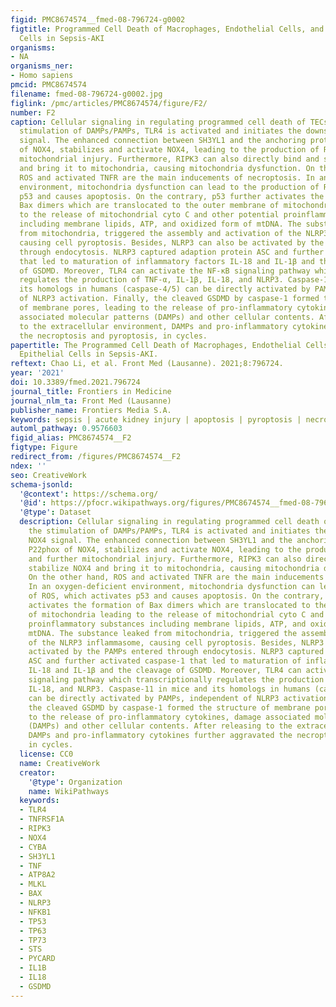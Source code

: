 ```yaml
---
figid: PMC8674574__fmed-08-796724-g0002
figtitle: Programmed Cell Death of Macrophages, Endothelial Cells, and Tubular Epithelial
  Cells in Sepsis-AKI
organisms:
- NA
organisms_ner:
- Homo sapiens
pmcid: PMC8674574
filename: fmed-08-796724-g0002.jpg
figlink: /pmc/articles/PMC8674574/figure/F2/
number: F2
caption: Cellular signaling in regulating programmed cell death of TECs. Under the
  stimulation of DAMPs/PAMPs, TLR4 is activated and initiates the downstream NOX4
  signal. The enhanced connection between SH3YL1 and the anchoring protein P22phox
  of NOX4, stabilizes and activate NOX4, leading to the production of ROS and further
  mitochondrial injury. Furthermore, RIPK3 can also directly bind and stabilize NOX4
  and bring it to mitochondria, causing mitochondria dysfunction. On the other hand,
  ROS and activated TNFR are the main inducements of necroptosis. In an oxygen-deficient
  environment, mitochondria dysfunction can lead to the production of ROS, which activates
  p53 and causes apoptosis. On the contrary, p53 further activates the formation of
  Bax dimers which are translocated to the outer membrane of mitochondria leading
  to the release of mitochondrial cyto C and other potential proinflammatory substances
  including membrane lipids, ATP, and oxidized form of mtDNA. The substance leaked
  from mitochondria, triggered the assembly and activation of the NLRP3 inflammasome,
  causing cell pyroptosis. Besides, NLRP3 can also be activated by the PAMPs entered
  through endocytosis. NLRP3 captured adaption protein ASC and further activated caspase-1
  that led to maturation of inflammatory factors IL-18 and IL-1β and the cleavage
  of GSDMD. Moreover, TLR4 can activate the NF-κB signaling pathway which transcriptionally
  regulates the production of TNF-α, IL-1β, IL-18, and NLRP3. Caspase-11 in mice and
  its homologs in humans (caspase-4/5) can be directly activated by PAMPs, independent
  of NLRP3 activation. Finally, the cleaved GSDMD by caspase-1 formed the structure
  of membrane pores, leading to the release of pro-inflammatory cytokines, damage
  associated molecular patterns (DAMPs) and other cellular contents. After releasing
  to the extracellular environment, DAMPs and pro-inflammatory cytokines further aggravated
  the necroptosis and pyroptosis, in cycles.
papertitle: The Programmed Cell Death of Macrophages, Endothelial Cells, and Tubular
  Epithelial Cells in Sepsis-AKI.
reftext: Chao Li, et al. Front Med (Lausanne). 2021;8:796724.
year: '2021'
doi: 10.3389/fmed.2021.796724
journal_title: Frontiers in Medicine
journal_nlm_ta: Front Med (Lausanne)
publisher_name: Frontiers Media S.A.
keywords: sepsis | acute kidney injury | apoptosis | pyroptosis | necroptosis
automl_pathway: 0.9576603
figid_alias: PMC8674574__F2
figtype: Figure
redirect_from: /figures/PMC8674574__F2
ndex: ''
seo: CreativeWork
schema-jsonld:
  '@context': https://schema.org/
  '@id': https://pfocr.wikipathways.org/figures/PMC8674574__fmed-08-796724-g0002.html
  '@type': Dataset
  description: Cellular signaling in regulating programmed cell death of TECs. Under
    the stimulation of DAMPs/PAMPs, TLR4 is activated and initiates the downstream
    NOX4 signal. The enhanced connection between SH3YL1 and the anchoring protein
    P22phox of NOX4, stabilizes and activate NOX4, leading to the production of ROS
    and further mitochondrial injury. Furthermore, RIPK3 can also directly bind and
    stabilize NOX4 and bring it to mitochondria, causing mitochondria dysfunction.
    On the other hand, ROS and activated TNFR are the main inducements of necroptosis.
    In an oxygen-deficient environment, mitochondria dysfunction can lead to the production
    of ROS, which activates p53 and causes apoptosis. On the contrary, p53 further
    activates the formation of Bax dimers which are translocated to the outer membrane
    of mitochondria leading to the release of mitochondrial cyto C and other potential
    proinflammatory substances including membrane lipids, ATP, and oxidized form of
    mtDNA. The substance leaked from mitochondria, triggered the assembly and activation
    of the NLRP3 inflammasome, causing cell pyroptosis. Besides, NLRP3 can also be
    activated by the PAMPs entered through endocytosis. NLRP3 captured adaption protein
    ASC and further activated caspase-1 that led to maturation of inflammatory factors
    IL-18 and IL-1β and the cleavage of GSDMD. Moreover, TLR4 can activate the NF-κB
    signaling pathway which transcriptionally regulates the production of TNF-α, IL-1β,
    IL-18, and NLRP3. Caspase-11 in mice and its homologs in humans (caspase-4/5)
    can be directly activated by PAMPs, independent of NLRP3 activation. Finally,
    the cleaved GSDMD by caspase-1 formed the structure of membrane pores, leading
    to the release of pro-inflammatory cytokines, damage associated molecular patterns
    (DAMPs) and other cellular contents. After releasing to the extracellular environment,
    DAMPs and pro-inflammatory cytokines further aggravated the necroptosis and pyroptosis,
    in cycles.
  license: CC0
  name: CreativeWork
  creator:
    '@type': Organization
    name: WikiPathways
  keywords:
  - TLR4
  - TNFRSF1A
  - RIPK3
  - NOX4
  - CYBA
  - SH3YL1
  - TNF
  - ATP8A2
  - MLKL
  - BAX
  - NLRP3
  - NFKB1
  - TP53
  - TP63
  - TP73
  - STS
  - PYCARD
  - IL1B
  - IL18
  - GSDMD
---
```

